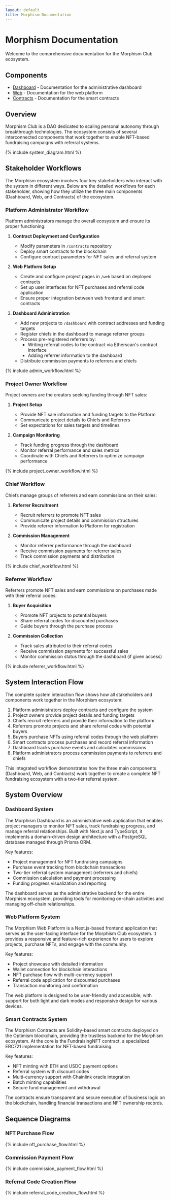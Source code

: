 ```yaml
---
layout: default
title: Morphism Documentation
---
```


# Morphism Documentation

Welcome to the comprehensive documentation for the Morphism Club ecosystem.

## Components

- [Dashboard](dashboard.html) - Documentation for the administrative dashboard
- [Web](web.html) - Documentation for the web platform
- [Contracts](contracts.html) - Documentation for the smart contracts

## Overview

Morphism Club is a DAO dedicated to scaling personal autonomy through breakthrough technologies. The ecosystem consists of several interconnected components that work together to enable NFT-based fundraising campaigns with referral systems.

{% include system_diagram.html %}

## Stakeholder Workflows

The Morphism ecosystem involves four key stakeholders who interact with the system in different ways. Below are the detailed workflows for each stakeholder, showing how they utilize the three main components (Dashboard, Web, and Contracts) of the ecosystem.

### Platform Administrator Workflow

Platform administrators manage the overall ecosystem and ensure its proper functioning:

1. **Contract Deployment and Configuration**
   - Modify parameters in `/contracts` repository
   - Deploy smart contracts to the blockchain
   - Configure contract parameters for NFT sales and referral system

2. **Web Platform Setup**
   - Create and configure project pages in `/web` based on deployed contracts
   - Set up user interfaces for NFT purchases and referral code application
   - Ensure proper integration between web frontend and smart contracts

3. **Dashboard Administration**
   - Add new projects to `/dashboard` with contract addresses and funding targets
   - Register chiefs in the dashboard to manage referrer groups
   - Process pre-registered referrers by:
     - Writing referral codes to the contract via Etherscan's contract interface
     - Adding referrer information to the dashboard
   - Distribute commission payments to referrers and chiefs

{% include admin_workflow.html %}

### Project Owner Workflow

Project owners are the creators seeking funding through NFT sales:

1. **Project Setup**
   - Provide NFT sale information and funding targets to the Platform
   - Communicate project details to Chiefs and Referrers
   - Set expectations for sales targets and timelines

2. **Campaign Monitoring**
   - Track funding progress through the dashboard
   - Monitor referral performance and sales metrics
   - Coordinate with Chiefs and Referrers to optimize campaign performance

{% include project_owner_workflow.html %}

### Chief Workflow

Chiefs manage groups of referrers and earn commissions on their sales:

1. **Referrer Recruitment**
   - Recruit referrers to promote NFT sales
   - Communicate project details and commission structures
   - Provide referrer information to Platform for registration

2. **Commission Management**
   - Monitor referrer performance through the dashboard
   - Receive commission payments for referrer sales
   - Track commission payments and distribution

{% include chief_workflow.html %}

### Referrer Workflow

Referrers promote NFT sales and earn commissions on purchases made with their referral codes:

1. **Buyer Acquisition**
   - Promote NFT projects to potential buyers
   - Share referral codes for discounted purchases
   - Guide buyers through the purchase process

2. **Commission Collection**
   - Track sales attributed to their referral codes
   - Receive commission payments for successful sales
   - Monitor commission status through the dashboard (if given access)

{% include referrer_workflow.html %}

## System Interaction Flow

The complete system interaction flow shows how all stakeholders and components work together in the Morphism ecosystem:

1. Platform administrators deploy contracts and configure the system
2. Project owners provide project details and funding targets
3. Chiefs recruit referrers and provide their information to the platform
4. Referrers promote projects and share referral codes with potential buyers
5. Buyers purchase NFTs using referral codes through the web platform
6. Smart contracts process purchases and record referral information
7. Dashboard tracks purchase events and calculates commissions
8. Platform administrators process commission payments to referrers and chiefs

This integrated workflow demonstrates how the three main components (Dashboard, Web, and Contracts) work together to create a complete NFT fundraising ecosystem with a two-tier referral system.

## System Overview

### Dashboard System

The Morphism Dashboard is an administrative web application that enables project managers to monitor NFT sales, track fundraising progress, and manage referral relationships. Built with Next.js and TypeScript, it implements a domain-driven design architecture with a PostgreSQL database managed through Prisma ORM.

Key features:
- Project management for NFT fundraising campaigns
- Purchase event tracking from blockchain transactions
- Two-tier referral system management (referrers and chiefs)
- Commission calculation and payment processing
- Funding progress visualization and reporting

The dashboard serves as the administrative backend for the entire Morphism ecosystem, providing tools for monitoring on-chain activities and managing off-chain relationships.

### Web Platform System

The Morphism Web Platform is a Next.js-based frontend application that serves as the user-facing interface for the Morphism Club ecosystem. It provides a responsive and feature-rich experience for users to explore projects, purchase NFTs, and engage with the community.

Key features:
- Project showcase with detailed information
- Wallet connection for blockchain interactions
- NFT purchase flow with multi-currency support
- Referral code application for discounted purchases
- Transaction monitoring and confirmation

The web platform is designed to be user-friendly and accessible, with support for both light and dark modes and responsive design for various devices.

### Smart Contracts System

The Morphism Contracts are Solidity-based smart contracts deployed on the Optimism blockchain, providing the trustless backend for the Morphism ecosystem. At the core is the FundraisingNFT contract, a specialized ERC721 implementation for NFT-based fundraising.

Key features:
- NFT minting with ETH and USDC payment options
- Referral system with discount codes
- Multi-currency support with Chainlink oracle integration
- Batch minting capabilities
- Secure fund management and withdrawal

The contracts ensure transparent and secure execution of business logic on the blockchain, handling financial transactions and NFT ownership records.

## Sequence Diagrams

### NFT Purchase Flow

{% include nft_purchase_flow.html %}

### Commission Payment Flow

{% include commission_payment_flow.html %}

### Referral Code Creation Flow

{% include referral_code_creation_flow.html %}

